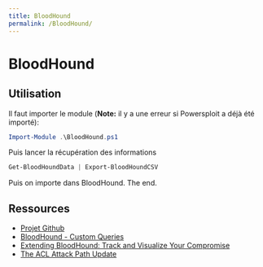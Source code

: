 ```yaml
---
title: BloodHound
permalink: /BloodHound/
---
```


# BloodHound

Utilisation
-----------

Il faut importer le module (**Note:** il y a une erreur si Powersploit a déjà été importé):

``` powershell
Import-Module .\BloodHound.ps1
```

Puis lancer la récupération des informations

``` powershell
Get-BloodHoundData | Export-BloodHoundCSV
```

Puis on importe dans BloodHound. The end.

Ressources
----------

-   [Projet Github](https://github.com/adaptivethreat/BloodHound)
-   [BloodHound - Custom Queries](http://www.securityripcord.com/blog/2016/09/28/bloodhound-custom-queries/)
-   [Extending BloodHound: Track and Visualize Your Compromise](http://porterhau5.com/blog/extending-bloodhound-track-and-visualize-your-compromise/)
-   [The ACL Attack Path Update](https://wald0.com/?p=112)
